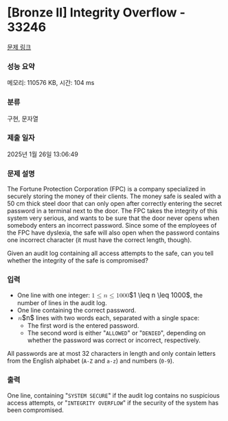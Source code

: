 # [Bronze II] Integrity Overflow - 33246 

[문제 링크](https://www.acmicpc.net/problem/33246) 

### 성능 요약

메모리: 110576 KB, 시간: 104 ms

### 분류

구현, 문자열

### 제출 일자

2025년 1월 26일 13:06:49

### 문제 설명

<p>The Fortune Protection Corporation (FPC) is a company specialized in securely storing the money of their clients. The money safe is sealed with a 50 cm thick steel door that can only open after correctly entering the secret password in a terminal next to the door. The FPC takes the integrity of this system very serious, and wants to be sure that the door never opens when somebody enters an incorrect password. Since some of the employees of the FPC have dyslexia, the safe will also open when the password contains one incorrect character (it must have the correct length, though).</p>

<p>Given an audit log containing all access attempts to the safe, can you tell whether the integrity of the safe is compromised?</p>

### 입력 

 <ul>
	<li>One line with one integer: <mjx-container class="MathJax" jax="CHTML" style="font-size: 109%; position: relative;"><mjx-math class="MJX-TEX" aria-hidden="true"><mjx-mn class="mjx-n"><mjx-c class="mjx-c31"></mjx-c></mjx-mn><mjx-mo class="mjx-n" space="4"><mjx-c class="mjx-c2264"></mjx-c></mjx-mo><mjx-mi class="mjx-i" space="4"><mjx-c class="mjx-c1D45B TEX-I"></mjx-c></mjx-mi><mjx-mo class="mjx-n" space="4"><mjx-c class="mjx-c2264"></mjx-c></mjx-mo><mjx-mn class="mjx-n" space="4"><mjx-c class="mjx-c31"></mjx-c><mjx-c class="mjx-c30"></mjx-c><mjx-c class="mjx-c30"></mjx-c><mjx-c class="mjx-c30"></mjx-c></mjx-mn></mjx-math><mjx-assistive-mml unselectable="on" display="inline"><math xmlns="http://www.w3.org/1998/Math/MathML"><mn>1</mn><mo>≤</mo><mi>n</mi><mo>≤</mo><mn>1000</mn></math></mjx-assistive-mml><span aria-hidden="true" class="no-mathjax mjx-copytext">$1 \leq n \leq 1000$</span></mjx-container>, the number of lines in the audit log.</li>
	<li>One line containing the correct password.</li>
	<li><mjx-container class="MathJax" jax="CHTML" style="font-size: 109%; position: relative;"> <mjx-math class="MJX-TEX" aria-hidden="true"><mjx-mi class="mjx-i"><mjx-c class="mjx-c1D45B TEX-I"></mjx-c></mjx-mi></mjx-math><mjx-assistive-mml unselectable="on" display="inline"><math xmlns="http://www.w3.org/1998/Math/MathML"><mi>n</mi></math></mjx-assistive-mml><span aria-hidden="true" class="no-mathjax mjx-copytext">$n$</span></mjx-container> lines with two words each, separated with a single space:
	<ul>
		<li>The first word is the entered password.</li>
		<li>The second word is either "<code>ALLOWED</code>" or "<code>DENIED</code>", depending on whether the password was correct or incorrect, respectively.</li>
	</ul>
	</li>
</ul>

<p>All passwords are at most 32 characters in length and only contain letters from the English alphabet (<code>A-Z</code> and <code>a-z</code>) and numbers (<code>0-9</code>).</p>

### 출력 

 <p>One line, containing "<code>SYSTEM SECURE</code>" if the audit log contains no suspicious access attempts, or "<code>INTEGRITY OVERFLOW</code>" if the security of the system has been compromised.</p>

